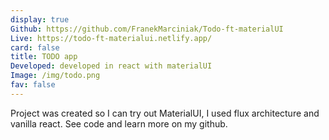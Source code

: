 ```yaml
---
display: true
Github: https://github.com/FranekMarciniak/Todo-ft-materialUI
Live: https://todo-ft-materialui.netlify.app/
card: false
title: TODO app
Developed: developed in react with materialUI
Image: /img/todo.png
fav: false
---
```

Project was created so I can try out MaterialUI, I used flux architecture and vanilla react. See code and learn more on my github.